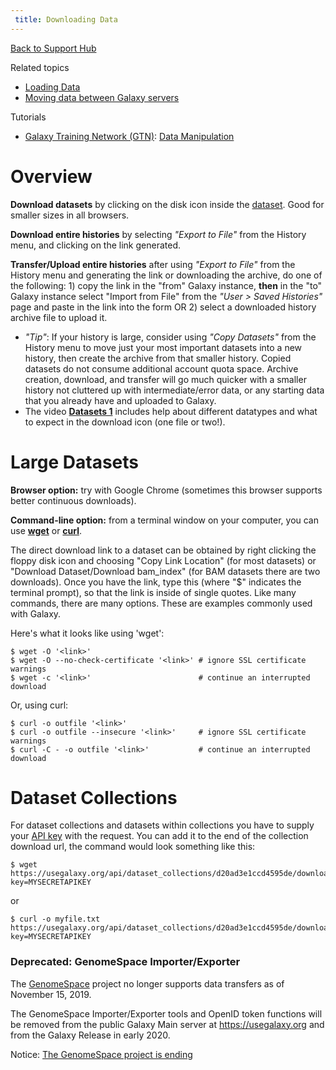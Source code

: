 ```yaml
---
 title: Downloading Data
---
```

[Back to Support Hub](/src/support/index.md)

Related topics

 * [Loading Data](/src/support/loading-data/index.md)
 * [Moving data between Galaxy servers](/src/blog/2016-07-moving-data-between-galaxy-instances/)
 
Tutorials

  * [Galaxy Training Network (GTN)](https://galaxyproject.org/teach/gtn/): [Data Manipulation](https://training.galaxyproject.org/training-material/topics/galaxy-data-manipulation/)

# Overview

**Download datasets** by clicking on the disk icon inside the [dataset](/src/learn/managing-datasets/index.md). Good for smaller sizes in all browsers.

**Download entire histories** by selecting _"Export to File"_ from the History menu, and clicking on the link generated.

**Transfer/Upload entire histories** after using _"Export to File"_ from the History menu and generating the link or downloading the archive, do one of the following: 1) copy the link in the "from" Galaxy instance, **then** in the "to" Galaxy instance select "Import from File" from the _"User > Saved Histories"_ page and paste in the link into the form OR 2) select a downloaded history archive file to upload it.
 * _"Tip"_: If your history is large, consider using _"Copy Datasets"_ from the History menu to move just your most important datasets into a new history, then create the archive from that smaller history. Copied datasets do not consume additional account quota space. Archive creation, download, and transfer will go much quicker with a smaller history not cluttered up with intermediate/error data, or any starting data that you already have and uploaded to Galaxy.
* The video **[Datasets 1](http://vimeo.com/galaxyproject/datasets1)** includes help about different datatypes and what to expect in the download icon (one file or two!).

# Large Datasets

**Browser option:** try with Google Chrome (sometimes this browser supports better continuous downloads).

**Command-line option:** from a terminal window on your computer, you can use **[wget](https://www.gnu.org/software/wget/manual/html_node/Download-Options.html#Download-Options)** or **[curl](http://en.wikipedia.org/wiki/CURL)**.

The direct download link to a dataset can be obtained by right clicking the
floppy disk icon and choosing "Copy Link Location" (for most datasets) or
"Download Dataset/Download bam_index" (for BAM datasets there are two
downloads). Once you have the link, type this (where "$" indicates the terminal
prompt), so that the link is inside of single quotes. Like many commands, there
are many options. These are examples commonly used with Galaxy.

Here's what it looks like using 'wget':

```
$ wget -O '<link>'
$ wget -O --no-check-certificate '<link>' # ignore SSL certificate warnings
$ wget -c '<link>'                        # continue an interrupted download
```

Or, using curl:

```
$ curl -o outfile '<link>' 
$ curl -o outfile --insecure '<link>'     # ignore SSL certificate warnings
$ curl -C - -o outfile '<link>'           # continue an interrupted download
```

# Dataset Collections

For dataset collections and datasets within collections you have to supply your [API key](https://galaxyproject.org/develop/api/#enabling) with the request. You can add it to the end of the collection download url, the command would look something like this:

```
$ wget https://usegalaxy.org/api/dataset_collections/d20ad3e1ccd4595de/download?key=MYSECRETAPIKEY
```
or 
```
$ curl -o myfile.txt https://usegalaxy.org/api/dataset_collections/d20ad3e1ccd4595de/download?key=MYSECRETAPIKEY
```

### Deprecated: GenomeSpace Importer/Exporter

The [GenomeSpace](http://www.genomespace.org/) project no longer supports data transfers as of November 15, 2019. 

The GenomeSpace Importer/Exporter tools and OpenID token functions will be removed from the public Galaxy Main server at https://usegalaxy.org and from the Galaxy Release in early 2020.

Notice: [The GenomeSpace project is ending](http://www.genomespace.org/news/the-genomespace-project-is-ending)
